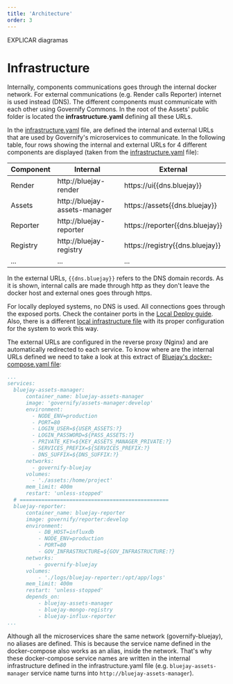 ```yaml
---
title: 'Architecture'
order: 3
---
```


EXPLICAR diagramas


# Infrastructure

Internally, components communications goes through the internal docker network. For external communications (e.g. Render calls Reporter) internet is used instead (DNS). The different components must communicate with each other using Governify Commons. In the root of the Assets' public folder is located the **infrastructure.yaml** defining all these URLs.

In the [infrastructure.yaml](https://github.com/governify/bluejay-infrastructure/blob/main/assets/public/infrastructure.yaml) file, are defined the internal and external URLs that are used by Governify's microservices to communicate. In the following table, four rows showing the internal and external URLs for 4 different components are displayed (taken from the [infrastructure.yaml](https://github.com/governify/bluejay-infrastructure/blob/main/assets/public/infrastructure.yaml) file):

<center>

| Component                   | Internal                      | External                        |
|-----------------------------|-------------------------------|---------------------------------|
| Render                      | http://bluejay-render         | https://ui{{dns.bluejay}}       |
| Assets                      | http://bluejay-assets-manager | https://assets{{dns.bluejay}}   |
| Reporter                    | http://bluejay-reporter       | https://reporter{{dns.bluejay}} |
| Registry                    | http://bluejay-registry       | https://registry{{dns.bluejay}} |
| ...                         | ...                           | ...                             |

</center>

In the external URLs, `{{dns.bluejay}}` refers to the DNS domain records. As it is shown, internal calls are made through http as they don't leave the docker host and external ones goes through https. 

<info>For locally deployed systems, no DNS is used. All connections goes through the exposed ports. Check the container ports in the <a href="/development/local-deploy">Local Deploy guide</a>. Also, there is a different [local infrastructure file](https://github.com/governify/bluejay-infrastructure/blob/main/assets/public/infrastructure-local.yaml) with its proper configuration for the system to work this way.</info>

The external URLs are configured in the reverse proxy (Nginx) and are automatically redirected to each service. To know where are the internal URLs defined we need to take a look at this extract of [Bluejay's docker-compose.yaml file](https://github.com/governify/bluejay-infrastructure/blob/main/docker-compose.yaml):
```yaml
...
services:
  bluejay-assets-manager:
      container_name: bluejay-assets-manager
      image: 'governify/assets-manager:develop'
      environment:
        - NODE_ENV=production
        - PORT=80
        - LOGIN_USER=${USER_ASSETS:?}
        - LOGIN_PASSWORD=${PASS_ASSETS:?}
        - PRIVATE_KEY=${KEY_ASSETS_MANAGER_PRIVATE:?}
        - SERVICES_PREFIX=${SERVICES_PREFIX:?}
        - DNS_SUFFIX=${DNS_SUFFIX:?}
      networks:
        - governify-bluejay
      volumes:
        - './assets:/home/project'
      mem_limit: 400m
      restart: 'unless-stopped'
  # ================================================
  bluejay-reporter:
      container_name: bluejay-reporter
      image: governify/reporter:develop
      environment:
          - DB_HOST=influxdb
          - NODE_ENV=production
          - PORT=80
          - GOV_INFRASTRUCTURE=${GOV_INFRASTRUCTURE:?}
      networks:
          - governify-bluejay
      volumes:
          - './logs/bluejay-reporter:/opt/app/logs'
      mem_limit: 400m
      restart: 'unless-stopped'
      depends_on:
          - bluejay-assets-manager
          - bluejay-mongo-registry
          - bluejay-influx-reporter
...
```

Although all the microservices share the same network (governify-bluejay), no aliases are defined. This is because the service name defined in the docker-compose also works as an alias, inside the network. That's why these docker-compose service names are written in the internal infrastructure defined in the infrastructure.yaml file (e.g. `bluejay-assets-manager` service name turns into `http://bluejay-assets-manager`).